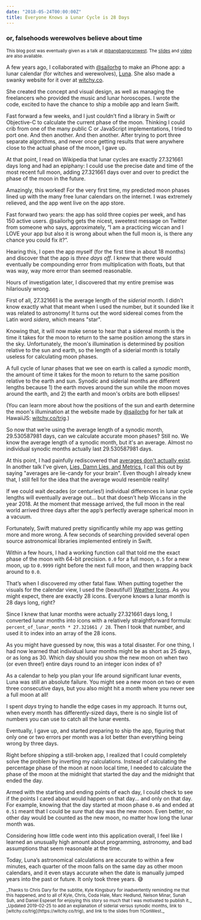 ```yaml
---
date: "2018-05-24T00:00:00Z"
title: Everyone Knows a Lunar Cycle is 28 Days
---
```

<h3 class="subtitle">or, falsehoods werewolves believe about time</h3>

<small>This blog post was eventually given as a talk at [@bangbangconwest](https://bangbangcon.com/west). The [slides](https://speakerdeck.com/indirect/how-to-calculate-the-phase-of-the-moon-very-very-badly) and [video](https://www.youtube.com/watch?v=syx4pWxu_sk) are also available.</small>

A few years ago, I collaborated with [@sailorhg](https://twitter.com/sailorhg) to make an iPhone app: a lunar calendar (for witches and werewolves), [Luna](https://itunes.apple.com/us/app/luna-lunar-calendar-for-witches/id1052484934). She also made a swanky website for it over at [witchy.co](http://witchy.co).

She created the concept and visual design, as well as managing the freelancers who provided the music and lunar horoscopes. I wrote the code, excited to have the chance to ship a mobile app and learn Swift.

Fast forward a few weeks, and I just couldn’t find a library in Swift or Objective-C to calculate the current phase of the moon. Thinking I could crib from one of the many public C or JavaScript implementations, I tried to port one. And then another. And then another. After trying to port three separate algorithms, and never once getting results that were anywhere close to the actual phase of the moon, I gave up.

At that point, I read on Wikipedia that lunar cycles are exactly 27.321661 days long and had an epiphany: I could use the precise date and time of the most recent full moon, adding 27.321661 days over and over to predict the phase of the moon in the future.

Amazingly, this worked! For the very first time, my predicted moon phases lined up with the many free lunar calendars on the internet. I was extremely relieved, and the app went live on the app store.

Fast forward two years: the app has sold three copies per week, and has 150 active users. @sailorhg gets the nicest, sweetest message on Twitter from someone who says, approximately, “I am a practicing wiccan and I LOVE your app but also it is wrong about when the full moon is, is there any chance you could fix it?”.

Hearing this, I open the app myself (for the first time in about 18 months) and discover that the app is _three days off_. I knew that there would eventually be compounding error from multiplication with floats, but that was way, way more error than seemed reasonable.

Hours of investigation later, I discovered that my entire premise was hilariously wrong.

First of all, 27.321661 is the average length of the _siderial_ month. I didn't know exactly what that meant when I used the number, but it sounded like it was related to astronomy! It turns out the word sidereal comes from the Latin word _sidera_, which means "star".

Knowing that, it will now make sense to hear that a sidereal month is the time it takes for the moon to return to the same position among the stars in the sky. Unfortunately, the moon's illumination is determined by position relative to the sun and earth, so the length of a siderial month is totally useless for calculating moon phases.

A full cycle of lunar phases that we see on earth is called a _synodic_ month, the amount of time it takes for the moon to return to the same position relative to the earth and sun. Synodic and siderial months are different lengths because 1) the earth moves around the sun while the moon moves around the earth, and 2) the earth and moon's orbits are both ellipses!

(You can learn more about how the positions of the sun and earth determine the moon's illumination at the website made by [@sailorhg](https://twitter.com/sailorhg) for her talk at HawaiiJS: [witchy.co/trig](https://witchy.co/trig).)

So now that we’re using the average length of a synodic month, 29.530587981 days, can we calculate accurate moon phases? Still no. We know the average length of a synodic month, but it's an average. Almost no individual synodic months actually last 29.530587981 days.

At this point, I had painfully rediscovered that [averages don’t actually exist](https://99percentinvisible.org/episode/on-average/). In another talk I've given, [Lies, Damn Lies, and Metrics](https://speakerdeck.com/indirect/lies-damn-lies-and-metrics-1), I call this out by saying "averages are lie-candy for your brain". Even though I already knew that, I still fell for the idea that the average would resemble reality!

If we could wait decades (or centuries!) individual differences in lunar cycle lengths will eventually average out... but that doesn’t help Wiccans in the year 2018. At the moment that message arrived, the full moon in the real world arrived three days after the app’s perfectly average spherical moon in a vacuum.

Fortunately, Swift matured pretty significantly while my app was getting more and more wrong. A few seconds of searching provided several open source astronomical libraries implemented entirely in Swift.

Within a few hours, I had a working function call that told me the exact phase of the moon with 64-bit precision. `0.0` for a full moon, `0.5` for a new moon, up to `0.9999` right before the next full moon, and then wrapping back around to `0.0`.

That’s when I discovered my other fatal flaw. When putting together the visuals for the calendar view, I used the (beautiful!) [Weather Icons](https://erikflowers.github.io/weather-icons/). As you might expect, there are exactly 28 icons. Everyone knows a lunar month is 28 days long, right?

Since I knew that lunar months were actually 27.321661 days long, I converted lunar months into icons with a relatively straightforward formula: `percent_of_lunar_month * 27.321661 / 28`. Then I took that number, and used it to index into an array of the 28 icons.

As you might have guessed by now, this was a total disaster. For one thing, I had now learned that individual lunar months might be as short as 25 days, or as long as 30. Which day should you show the new moon on when two (or even three!) entire days round to an integer icon index of `0`?

As a calendar to help you plan your life around significant lunar events, Luna was still an absolute failure. You might see a new moon on two or even three consecutive days, but you also might hit a month where you never see a full moon at all!

I spent _days_ trying to handle the edge cases in my approach. It turns out, when every month has differently-sized days, there is no single list of numbers you can use to catch all the lunar events.

Eventually, I gave up, and started preparing to ship the app, figuring that only one or two errors per month was a lot better than everything being wrong by three days.

Right before shipping a still-broken app, I realized that I could completely solve the problem by inverting my calculations. Instead of calculating the percentage phase of the moon at noon local time, I needed to calculate the phase of the moon at the midnight that started the day and the midnight that ended the day.

Armed with the starting and ending points of each day, I could check to see if the points I cared about would happen on that day... and only on that day. For example, knowing that the day started at moon phase `0.46` and ended at `0.51` meant that I could be _sure_ that day was the new moon. Even better, no other day would be counted as the new moon, no matter how long the lunar month was.

Considering how little code went into this application overall, I feel like I learned an unusually high amount about programming, astronomy, and bad assumptions that seem reasonable at the time.

Today, Luna’s astronomical calculations are accurate to within a few minutes, each quarter of the moon falls on the same day as other moon calendars, and it even stays accurate when the date is manually jumped years into the past or future. It only took three years. 😅

<small>
_Thanks to Chris Dary for the subtitle, Kyle Kingsbury for inadvertently reminding me that this happened, and to all of Kyle, Chris, Coda Hale, Marc Hedlund, Nelson Minar, Sunah Suh, and Daniel Espeset for enjoying this story so much that I was motivated to publish it._
</small>

<small>
_Updated 2019-02-25 to add an explanation of siderial versus synodic months, link to [witchy.co/trig](https://witchy.co/trig), and link to the slides from !!ConWest._
</small>
